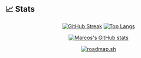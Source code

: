 ## 📈 Stats
<div align = "center">
  
[![GitHub Streak](http://github-readme-streak-stats.herokuapp.com?user=marcosvdiaso&theme=transparent&hide_border=true)](https://git.io/streak-stats)           [![Top Langs](https://github-readme-stats.vercel.app/api/top-langs/?username=marcosvdiaso&layout=compact&theme=transparent&hide_border=true)](https://github.com/marcosvdiaso/github-readme-stats)

[![Marcos's GitHub stats](https://github-readme-stats.vercel.app/api?username=marcosvdiaso&show_icons=true&theme=transparent&hide_border=true&hide_title=true)](https://github.com/marcosvdiaso)

[![roadmap.sh](https://api.roadmap.sh/v1-badge/tall/655965fe68ca6026134cc60a?variant=dark)](https://roadmap.sh)
</p>
  </div>

